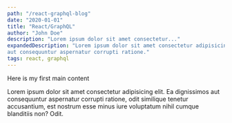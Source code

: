 ```yaml
---
path: "/react-graphql-blog"
date: "2020-01-01"
title: "React/GraphQL"
author: "John Doe"
description: "Lorem ipsum dolor sit amet consectetur..."
expandedDescription: "Lorem ipsum dolor sit amet consectetur adipisicing elit. Ea dignissimos
aut consequuntur aspernatur corrupti ratione."
tags: react, graphql
---
```


Here is my first main content

Lorem ipsum dolor sit amet consectetur adipisicing elit. Ea dignissimos
aut consequuntur aspernatur corrupti ratione, odit similique tenetur
accusantium, est nostrum esse minus iure voluptatum nihil cumque
blanditiis non? Odit.
